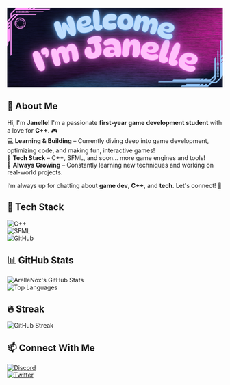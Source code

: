 ![My Banner](https://github.com/ArelleNox/ArelleNox/blob/main/banner2.png?raw=true)

## 🚀  About Me

Hi, I'm **Janelle**! I'm a passionate **first-year game development student** with a love for **C++**. 🎮  
💻 **Learning & Building** – Currently diving deep into game development, optimizing code, and making fun, interactive games!  
🔧 **Tech Stack** – C++, SFML, and soon… more game engines and tools!  
🌱 **Always Growing** – Constantly learning new techniques and working on real-world projects.  

I’m always up for chatting about **game dev**, **C++**, and **tech**. Let's connect! 🚀  


## 🔧 Tech Stack  
![C++](https://img.shields.io/badge/-C++-00599C?style=flat&logo=c%2B%2B&logoColor=white)  
![SFML](https://img.shields.io/badge/-SFML-008000?style=flat&logo=sfml&logoColor=white)  
![GitHub](https://img.shields.io/badge/-GitHub-181717?style=flat&logo=github&logoColor=white)  

## 📊 GitHub Stats  
![ArelleNox's GitHub Stats](https://github-readme-stats.vercel.app/api?username=ArelleNox&show_icons=true&theme=tokyonight)  
![Top Languages](https://github-readme-stats.vercel.app/api/top-langs/?username=ArelleNox&layout=compact&theme=tokyonight)  

## 🔥 Streak  
![GitHub Streak](https://streak-stats.demolab.com/?user=ArelleNox&theme=tokyonight)  

## 📫 Connect With Me  
[![Discord](https://img.shields.io/badge/Discord-7289DA?style=flat&logo=discord&logoColor=white)](your-discord-link)  
[![Twitter](https://img.shields.io/badge/Twitter-1DA1F2?style=flat&logo=twitter&logoColor=white)](your-twitter-link)  
